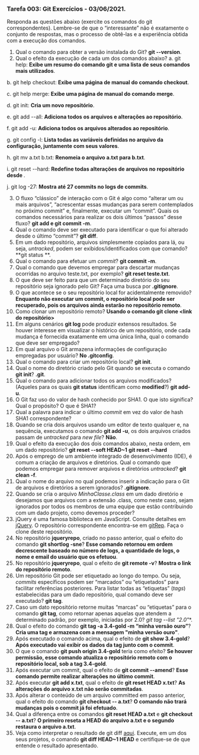 ### Tarefa 003: Git Exercícios - 03/06/2021.

Responda as questões abaixo (exercite os comandos do git correspondentes). Lembre-se de que o “interessante” não é exatamente o conjunto de respostas, mas o processo de obtê-las e a experiência obtida com a execução dos comandos.


1. Qual o comando para obter a versão instalada do Git?   **git --version**.
2. Qual o efeito da execução de cada um dos comandos abaixo? 
  a. git help: **Exibe um resumo do comando git e uma lista de seus comandos mais utilizados**.
  
  b. git help checkout: **Exibe uma página de manual do comando checkout**.
  
  c. git help merge: **Exibe uma página de manual do comando merge**.
  
  d. git init: **Cria um novo repositório**.
  
  e. git add --all: **Adiciona todos os arquivos e alterações ao repositório**.
  
  f. git add -u:  **Adiciona todos os arquivos alterados ao repositório**. 
  
  g. git config -l: **Lista todas as variáveis ​​definidas no arquivo da configuração, juntamente com seus valores**.
  
  h. git mv a.txt b.txt: **Renomeia o arquivo a.txt para b.txt**.
  
  i. git reset --hard: **Redefine todas alterações de arquivos no repositório desde <commit>**.
  
  j. git log -27: **Mostra até 27 commits no logs de commits**.

3. O fluxo “clássico” de interação com o Git é algo como “alterar um ou mais arquivos”, “acrescentar essas mudanças para serem contemplados no próximo commit” e, finalmente, executar um “commit”. Quais os comandos necessários para realizar os dois últimos “passos” desse fluxo?  **git add <arquivo> e git commit -m**.
4. Qual o comando deve ser executado para identificar o que foi alterado desde o último “commit”? **git diff**.
5. Em um dado repositório, arquivos simplesmente copiados para lá, ou seja, _untracked_, podem ser exibidos/identificados com que comando? **git status	**.
6. Qual o comando para efetuar um _commit_? **git commit -m**.
7. Qual o comando que devemos empregar para descartar mudanças ocorridas no arquivo teste.txt, por exemplo? **git reset teste.txt**.
8. O que deve ser feito para que um determinado diretório do seu repositório seja ignorado pelo Git? Faça uma busca por **.gitignore**.
9. O que acontece se o seu repositório local for acidentalmente removido? **Enquanto não executar um commit, o repositório local pode ser recuperado, pois os arquivos ainda estarão no repositório remoto**.
10. Como clonar um repositório remoto? **Usando o comando git clone <link do repositório>**
11. Em alguns cenários **git log** pode produzir extensos resultados. Se houver interesse em visualizar o histórico de um repositório, onde cada mudança é fornecida exatamente em uma única linha, qual o comando que deve ser empregado?
12. Em qual arquivo o Git armazena informações de configuração empregadas por usuário? **No .gitconfig**.
13. Qual o comando para criar um repositório local? **git init**.
14. Qual o nome do diretório criado pelo Git quando se executa o comando **git init**?  **.git**.
15. Qual o comando para adicionar todos os arquivos modificados? (Aqueles para os quais **git status** identificam como **modified**?)   **git add-u**.
16. O Git faz uso do valor de hash conhecido por SHA1. O que isto significa? Qual o propósito? O que é SHA1?
17. Qual a palavra para indicar o último _commit_ em vez do valor de hash SHA1 correspondente?
18. Quando se cria dois arquivos usando um editor de texto qualquer e, na sequência, executamos o comando **git add -u**, os dois arquivos criados passam de _untracked_ para _new file_? **Não**.
19. Qual o efeito da execução dos dois comandos abaixo, nesta ordem, em um dado repositório?
**git reset --soft HEAD~1**
**git reset --hard**
20. Após o emprego de um ambiente integrado de desenvolvimento (IDE), é comum a criação de arquivos e diretórios. Qual o comando que podemos empregar para remover arquivos e diretórios _untracked_?  **git clean -f**.
21. Qual o nome do arquivo no qual podemos inserir a indicação para o Git de arquivos e diretórios a serem ignorados? **.gitignore**.
22. Quando se cria o arquivo _MinhaClasse.class_ em um dado diretório e desejamos que arquivos com a extensão .class, como neste caso, sejam ignorados por todos os membros de uma equipe que estão contribuindo com um dado projeto, como devemos proceder?
23. jQuery é uma famosa biblioteca em JavaScript. Consulte detalhes em [jQuery](http://jquery.com). O repositório correspondente encontra-se em [gitRep](https://github.com/jquery/jquery.git). Faça o clone deste repositório.
24. No repositório **jqueryrepo**, criado no passo anterior, qual o efeito do comando **git shortlog -sne**? **Esse comando retornou em ordem decrescente baseado no número de logs, a quantidade de logs, o nome e email do usuário que os efetuou**.
25. No repositório **jqueryrepo**, qual o efeito de **git remote -v**? **Mostra o link do repositório remoto**.
26. Um repositório Git pode ser etiquetado ao longo do tempo. Ou seja, _commits_ específicos podem ser “marcados” ou “etiquetados” para facilitar referências posteriores. Para listar todas as “etiquetas” (_tags_) estabelecidas para um dado repositório, qual comando deve ser executado? **git tag**.
27. Caso um dato repositório retorne muitas “marcas” ou “etiquetas” para o comando **git tag**, como retornar apenas aquelas que atendem a determinado padrão, por exemplo, iniciadas por 2.0? **git tag --list "2.0*"**.
28. Qual o efeito do comando **git tag -a 3.4-gold -m “minha versão ouro”**? **Cria uma tag e armazena com a mensagem "minha versão ouro"**.
29. Após executado o comando acima, qual o efeito de **git show 3.4-gold**? **Após executado vai exibir os dados da tag junto com o commit**. 
30. O que o comando **git push origin 3.4-gold** teria como efeito? **Se houver permissão, esse comando atualiza o repositório remoto com o repositório local, sob a tag 3.4-gold**.
31. Após executar um commit, qual o efeito de **git commit --amend**? **Esse comando permite realizar alterações no último commit**.
32. Após executar **git add x.txt**, qual o efeito de **git reset HEAD x.txt**? **As alterações do arquivo x.txt não serão commitadas**.
33. Após alterar o conteúdo de um arquivo committed em passo anterior, qual o efeito do comando **git checkout -- a.txt**? **O comando não trará mudanças pois o commit já foi efetuado**.
34. Qual a diferença entre os comandos **git reset HEAD a.txt** e **git checkout -- a.txt**? **O primeiro reseta a HEAD do arquivo a.txt e o segundo restaura o arquivo a.txt**.
35. Veja como interpretar o resultado de git diff [aqui](https://medium.com/therobinkim/how-to-read-a-git-diff-6c87a9dc47c5). Execute, em um dos seus projetos, o comando **git diff HEAD~1 HEAD** e certifique-se de que entende o resultado apresentado.





</DIV/>

